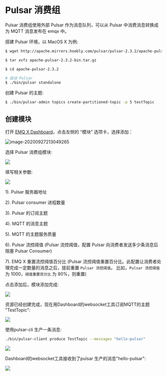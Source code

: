 # Pulsar 消费组

Pulsar 消费组使用外部 Pulsar 作为消息队列，可以从 Pulsar 中消费消息转换成为 MQTT 消息发布在 emqx 中。

搭建 Pulsar 环境，以 MacOS X 为例:

```bash
$ wget http://apache.mirrors.hoobly.com/pulsar/pulsar-2.3.2/apache-pulsar-2.3.2-bin.tar.gz

$ tar xvfz apache-pulsar-2.3.2-bin.tar.gz

$ cd apache-pulsar-2.3.2

# 启动 Pulsar
$ ./bin/pulsar standalone
```

创建 Pulsar 的主题:
```bash
$ ./bin/pulsar-admin topics create-partitioned-topic -p 5 testTopic
```
## 创建模块

打开 [EMQ X Dashboard](http://127.0.0.1:18083/#/modules)，点击左侧的 “模块” 选项卡，选择添加：

![image-20200927213049265](./assets/modules.png)

选择 Pulsar 消费组模块:

![](./assets/pulsar_consumer1.png)

填写相关参数:

![](./assets/pulsar_consumer3.png)

1). Pulsar 服务器地址

2). Pulsar consumer 进程数量

3). Pulsar 的订阅主题

4). MQTT 的消息主题

5). MQTT 的主题服务质量

6). Pulsar 流控阈值 (Pulsar 流控阈值，配置 Pulsar 向消费者发送多少条消息后阻塞 Pulsar Consumer)

7). EMQ X 重置流控阈值百分比 (Pulsar 流控阈值重置百分比。此配置让消费者处理完成一定数量的消息之后，提前重置 `Pulsar 流控阈值`。 比如，`Pulsar 流控阈值` 为 1000，`阈值重置百分比` 为 80%，则重置)


点击添加后，模块添加完成:

![](./assets/pulsar_consumer4.png)

资源已经创建完成，现在用Dashboard的websocket工具订阅MQTT的主题 "TestTopic":

![](./assets/pulsar_consumer5.png)

使用pulsar-cli 生产一条消息:

```bash
./bin/pulsar-client produce TestTopic --messages "hello-pulsar"
```

![](./assets/pulsar_consumer6.png)

Dashboard的websocket工具接收到了pulsar 生产的消息"hello-pulsar":

![](./assets/pulsar_consumer7.png)
